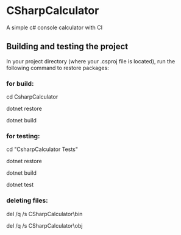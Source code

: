 # CSharpCalculator

A simple c# console calculator with CI

## Building and testing the project

In your project directory (where your .csproj file is located), run the following command to restore packages:


### for build:

cd CsharpCalculator

dotnet restore

dotnet build

### for testing:

cd "CsharpCalculator Tests"

dotnet restore

dotnet build

dotnet test


### deleting files:

del /q /s CSharpCalculator\bin

del /q /s CSharpCalculator\obj
